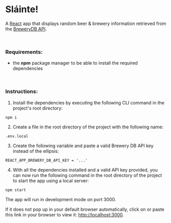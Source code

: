 # Sláinte!

A [React](https://reactjs.org/) app that displays random beer & brewery information retrieved from the [BreweryDB API](https://www.brewerydb.com/developers/docs).

<br>

### Requirements:

-   the **_npm_** package manager to be able to install the required dependencies

<br>

### Instructions:

1. Install the dependencies by executing the following CLI command in the project's root directory:

`npm i`

2. Create a file in the root directory of the project with the following name:

`.env.local`

3. Create the following variable and paste a valid Brewery DB API key instead of the ellipsis:

`REACT_APP_BREWERY_DB_API_KEY = '...'`

4. With all the dependencies installed and a valid API key provided, you can now run the following command in the root directory of the project to start the app using a local server:

`npm start`

The app will run in development mode on port 3000.<br />

If it does not pop up in your default browser automatically, click on or paste this link in your browser to view it: [http://localhost:3000](http://localhost:3000).
